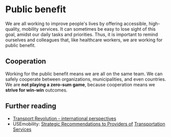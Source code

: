 # Public benefit

We are all working to improve people's lives by offering accessible, high-quality, mobility services. It can sometimes be easy to lose sight of this goal, amidst our daily tasks and priorities. Thus, it is important to remind ourselves and colleagues that, like healthcare workers, we are working for public benefit.

## Cooperation

Working for the public benefit means we are all on the same team. We can safely cooperate between organizations, municipalities, and even countries. We are **not playing a zero-sum game**, because cooperation means we **strive for win-win** outcomes.

## Further reading

* [Transport Revolution - international perspectives](http://julkaisut.valtioneuvosto.fi/bitstream/handle/10024/78100/Julkaisuja_28-2011.pdf)
* USEmobility: [Strategic Recommendations to Providers of](https://www.usemobility.eu/sites/default/files/resources/usemobility_wp5_d5_3_en_vfinal.pdf)
  [Transportation Services](https://www.usemobility.eu/sites/default/files/resources/usemobility_wp5_d5_3_en_vfinal.pdf)



